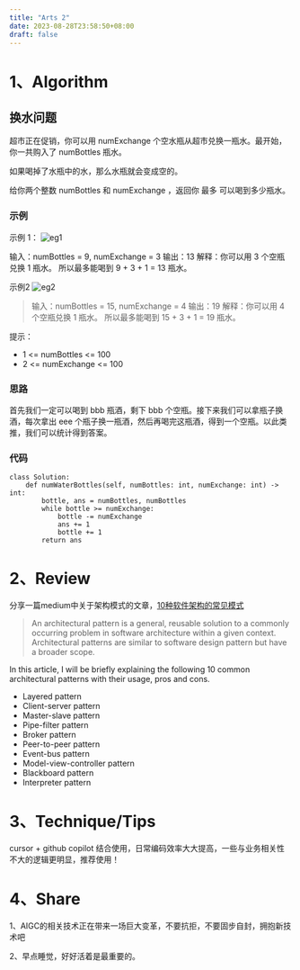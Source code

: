 ```yaml
---
title: "Arts 2"
date: 2023-08-28T23:58:50+08:00
draft: false
---
```



# 1、Algorithm
## 换水问题
超市正在促销，你可以用 numExchange 个空水瓶从超市兑换一瓶水。最开始，你一共购入了 numBottles 瓶水。

如果喝掉了水瓶中的水，那么水瓶就会变成空的。

给你两个整数 numBottles 和 numExchange ，返回你 最多 可以喝到多少瓶水。


### 示例
示例 1：
![eg1](https://assets.leetcode-cn.com/aliyun-lc-upload/uploads/2020/07/19/sample_1_1875.png)

>
输入：numBottles = 9, numExchange = 3
输出：13
解释：你可以用 3 个空瓶兑换 1 瓶水。
所以最多能喝到 9 + 3 + 1 = 13 瓶水。


示例2
![eg2](https://assets.leetcode-cn.com/aliyun-lc-upload/uploads/2020/07/19/sample_2_1875.png)
>输入：numBottles = 15, numExchange = 4
输出：19
解释：你可以用 4 个空瓶兑换 1 瓶水。
所以最多能喝到 15 + 3 + 1 = 19 瓶水。


提示：
* 1 <= numBottles <= 100
* 2 <= numExchange <= 100


### 思路
首先我们一定可以喝到 bbb 瓶酒，剩下 bbb 个空瓶。接下来我们可以拿瓶子换酒，每次拿出 eee 个瓶子换一瓶酒，然后再喝完这瓶酒，得到一个空瓶。以此类推，我们可以统计得到答案。


### 代码
``` python3
class Solution:
    def numWaterBottles(self, numBottles: int, numExchange: int) -> int:
        bottle, ans = numBottles, numBottles
        while bottle >= numExchange:
            bottle -= numExchange
            ans += 1
            bottle += 1
        return ans
```


# 2、Review
分享一篇medium中关于架构模式的文章，[10种软件架构的常见模式](https://towardsdatascience.com/10-common-software-architectural-patterns-in-a-nutshell-a0b47a1e9013)
> An architectural pattern is a general, reusable solution to a commonly occurring problem in software architecture within a given context. Architectural patterns are similar to software design pattern but have a broader scope.

In this article, I will be briefly explaining the following 10 common architectural patterns with their usage, pros and cons.

* Layered pattern
* Client-server pattern
* Master-slave pattern
* Pipe-filter pattern
* Broker pattern
* Peer-to-peer pattern
* Event-bus pattern
* Model-view-controller pattern
* Blackboard pattern
* Interpreter pattern


# 3、Technique/Tips
cursor + github copilot 结合使用，日常编码效率大大提高，一些与业务相关性不大的逻辑更明显，推荐使用！


# 4、Share
1、AIGC的相关技术正在带来一场巨大变革，不要抗拒，不要固步自封，拥抱新技术吧

2、早点睡觉，好好活着是最重要的。
